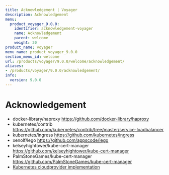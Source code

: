 ```yaml
---
title: Acknowledgement | Voyager
description: Acknowledgement
menu:
  product_voyager_9.0.0:
    identifier: acknowledgement-voyager
    name: Acknowledgement
    parent: welcome
    weight: 20
product_name: voyager
menu_name: product_voyager_9.0.0
section_menu_id: welcome
url: /products/voyager/9.0.0/welcome/acknowledgement/
aliases:
- /products/voyager/9.0.0/acknowledgement/
info:
  version: 9.0.0
---
```


# Acknowledgement

 - docker-library/haproxy https://github.com/docker-library/haproxy
 - kubernetes/contrib https://github.com/kubernetes/contrib/tree/master/service-loadbalancer
 - kubernetes/ingress https://github.com/kubernetes/ingress
 - xenolf/lego https://github.com/appscode/lego
 - kelseyhightower/kube-cert-manager https://github.com/kelseyhightower/kube-cert-manager
 - PalmStoneGames/kube-cert-manager https://github.com/PalmStoneGames/kube-cert-manager
 - [Kubernetes cloudprovider implementation](https://github.com/kubernetes/kubernetes/tree/master/pkg/cloudprovider)
